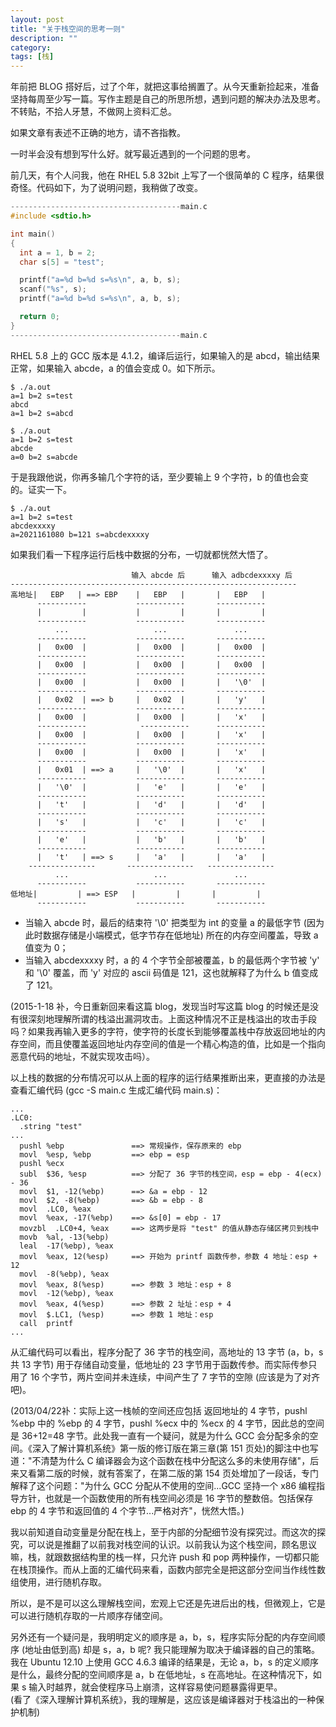 ```yaml
---
layout: post
title: "关于栈空间的思考一则"
description: ""
category:
tags: [栈]
---
```


年前把 BLOG 搭好后，过了个年，就把这事给搁置了。从今天重新捡起来，准备坚持每周至少写一篇。写作主题是自己的所思所想，遇到问题的解决办法及思考。不转贴，不拾人牙慧，不做网上资料汇总。

如果文章有表述不正确的地方，请不吝指教。

一时半会没有想到写什么好。就写最近遇到的一个问题的思考。

前几天，有个人问我，他在 RHEL 5.8 32bit 上写了一个很简单的 C 程序，结果很奇怪。代码如下，为了说明问题，我稍做了改变。

```c
--------------------------------------main.c
#include <sdtio.h>

int main()
{
  int a = 1, b = 2;
  char s[5] = "test";

  printf("a=%d b=%d s=%s\n", a, b, s);
  scanf("%s", s);
  printf("a=%d b=%d s=%s\n", a, b, s);

  return 0; 
}
--------------------------------------main.c
```    

RHEL 5.8 上的 GCC 版本是 4.1.2，编译后运行，如果输入的是 abcd，输出结果正常，如果输入 abcde，a 的值会变成 0。如下所示。

    $ ./a.out
    a=1 b=2 s=test
    abcd
    a=1 b=2 s=abcd

    $ ./a.out
    a=1 b=2 s=test
    abcde
    a=0 b=2 s=abcde

于是我跟他说，你再多输几个字符的话，至少要输上 9 个字符，b 的值也会变的。证实一下。


    $ ./a.out
    a=1 b=2 s=test
    abcdexxxxy
    a=2021161080 b=121 s=abcdexxxxy


如果我们看一下程序运行后栈中数据的分布，一切就都恍然大悟了。

                               输入 abcde 后      输入 adbcdexxxxy 后
    ----------------------------------------------------------------
    高地址|   EBP   | ==> EBP    |   EBP   |       |   EBP   |
          -----------           -----------       -----------
          |         |           |         |       |         |
          -----------           -----------       -----------
              ...                   ...               ...
          -----------           -----------       -----------
          |   0x00  |           |   0x00  |       |   0x00  |
          -----------           -----------       -----------
          |   0x00  |           |   0x00  |       |   0x00  |
          -----------           -----------       -----------
          |   0x00  |           |   0x00  |       |   '\0'  |
          -----------           -----------       -----------
          |   0x02  | ==> b     |   0x02  |       |   'y'   |
          -----------           -----------       -----------
          |   0x00  |           |   0x00  |       |   'x'   |
          -----------            -----------      -----------
          |   0x00  |           |   0x00  |       |   'x'   |
          -----------           -----------       -----------
          |   0x00  |           |   0x00  |       |   'x'   |
          -----------           -----------       -----------
          |   0x01  | ==> a     |   '\0'  |       |   'x'   |
          -----------           -----------       -----------
          |   '\0'  |           |   'e'   |       |   'e'   |
          -----------           -----------       -----------
          |   't'   |           |   'd'   |       |   'd'   |
          -----------           -----------       -----------
          |   's'   |           |   'c'   |       |   'c'   |
          -----------           -----------       -----------
          |   'e'   |           |   'b'   |       |   'b'   |
          -----------           -----------       -----------
          |   't'   | ==> s     |   'a'   |       |   'a'   |
        ---------------       ---------------   ---------------
              ...                   ...               ...
          -----------           -----------       -----------
    低地址|         | ==> ESP   |         |       |         |
          -----------           -----------       -----------


* 当输入 abcde 时，最后的结束符 '\0' 把类型为 int 的变量 a 的最低字节 (因为此时数据存储是小端模式，低字节存在低地址) 所在的内存空间覆盖，导致 a 值变为 0；
* 当输入 abcdexxxxy 时，a 的 4 个字节全部被覆盖，b 的最低两个字节被 'y' 和 '\0' 覆盖，而 'y' 对应的 ascii 码值是 121，这也就解释了为什么 b 值变成了 121。

(2015-1-18 补，今日重新回来看这篇 blog，发现当时写这篇 blog 的时候还是没有很深刻地理解所谓的栈溢出漏洞攻击。上面这种情况不正是栈溢出的攻击手段吗？如果我再输入更多的字符，使字符的长度长到能够覆盖栈中存放返回地址的内存空间，而且使覆盖返回地址内存空间的值是一个精心构造的值，比如是一个指向恶意代码的地址，不就实现攻击吗）。

以上栈的数据的分布情况可以从上面的程序的运行结果推断出来，更直接的办法是查看汇编代码 (gcc -S main.c 生成汇编代码 main.s)：

    ...
    .LC0: 
      .string "test" 
    ...
      pushl %ebp               ==> 常规操作，保存原来的 ebp 
      movl  %esp, %ebp         ==> ebp = esp
      pushl %ecx 
      subl  $36, %esp          ==> 分配了 36 字节的栈空间，esp = ebp - 4(ecx) - 36
      movl  $1, -12(%ebp)      ==> &a = ebp - 12 
      movl  $2, -8(%ebp)       ==> &b = ebp - 8
      movl  .LC0, %eax 
      movl  %eax, -17(%ebp)    ==> &s[0] = ebp - 17
      movzbl  .LC0+4, %eax     ==> 这两步是将 "test" 的值从静态存储区拷贝到栈中
      movb  %al, -13(%ebp)     
      leal  -17(%ebp), %eax 
      movl  %eax, 12(%esp)     ==> 开始为 printf 函数传参，参数 4 地址：esp + 12
      movl  -8(%ebp), %eax 
      movl  %eax, 8(%esp)      ==> 参数 3 地址：esp + 8
      movl  -12(%ebp), %eax 
      movl  %eax, 4(%esp)      ==> 参数 2 址址：esp + 4
      movl  $.LC1, (%esp)      ==> 参数 1 地址：esp
      call  printf 
    ...

从汇编代码可以看出，程序分配了 36 字节的栈空间，高地址的 13 字节 (a，b，s 共 13 字节) 用于存储自动变量，低地址的 23 字节用于函数传参。而实际传参只用了 16 个字节，两片空间并未连续，中间产生了 7 字节的空隙 (应该是为了对齐吧)。 
 
(2013/04/22补：实际上这一栈帧的空间还应包括 返回地址的 4 字节，pushl %ebp 中的 %ebp 的 4 字节，pushl %ecx 中的 %ecx 的 4 字节，因此总的空间是 36+12=48 字节。此处我一直有一个疑问，就是为什么 GCC 会分配多余的空间。《深入了解计算机系统》第一版的修订版在第三章(第 151 页处)的脚注中也写道："不清楚为什么 C 编译器会为这个函数在栈中分配这么多的未使用存储"，后来又看第二版的时候，就有答案了，在第二版的第 154 页处增加了一段话，专门解释了这个问题："为什么 GCC 分配从不使用的空间...GCC 坚持一个 x86 编程指导方针，也就是一个函数使用的所有栈空间必须是 16 字节的整数倍。包括保存 ebp 的 4 字节和返回值的 4 个字节...严格对齐"，恍然大悟。)

我以前知道自动变量是分配在栈上，至于内部的分配细节没有探究过。而这次的探究，可以说是推翻了以前我对栈空间的认识。以前我认为这个栈空间，顾名思议嘛，栈，就跟数据结构里的栈一样，只允许 push 和 pop 两种操作，一切都只能在栈顶操作。而从上面的汇编代码来看，函数内部完全是把这部分空间当作线性数组使用，进行随机存取。

所以，是不是可以这么理解栈空间，宏观上它还是先进后出的栈，但微观上，它是可以进行随机存取的一片顺序存储空间。

另外还有一个疑问是，我明明定义的顺序是 a，b，s，程序实际分配的内存空间顺序 (地址由低到高) 却是 s，a，b 呢? 我只能理解为取决于编译器的自己的策略。我在 Ubuntu 12.10 上使用 GCC 4.6.3 编译的结果是，无论 a，b，s 的定义顺序是什么，最终分配的空间顺序是 a，b 在低地址，s 在高地址。在这种情况下，如果 s 输入时越界，就会使程序马上崩溃，这样容易使问题暴露得更早。  
(看了《深入理解计算机系统》，我的理解是，这应该是编译器对于栈溢出的一种保护机制)
